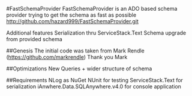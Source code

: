 #FastSchemaProvider 
FastSchemaProvider is an ADO based schema provider trying to get the schema as fast as possible
http://github.com/hazard999/FastSchemaProvider.git

Additional features
Serialization thru ServiceStack.Text
Schema upgrade from provided schema

##Genesis
The initial code was taken from Mark Rendle (https://github.com/markrendle)
Thank you Mark

##Optimizations
New Queries + wider structure of schema

##Requirements
NLog as NuGet
NUnit for testing
ServiceStack.Text for serialization
iAnwhere.Data.SQLAnywhere.v4.0 for console application

